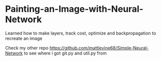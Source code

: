 # Painting-an-Image-with-Neural-Network
Learned how to make layers, track cost, optimize and backpropagation to recreate an image  

Check my other repo https://github.com/mattlevine68/Simple-Neural-Network to see where i got git.py and util.py from
